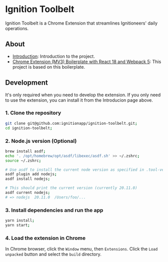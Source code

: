 # Ignition Toolbelt

Ignition Toolbelt is a Chrome Extension that streamlines Ignitioneers' daily operations.

## About

- [Introduction](https://ignitionapp.atlassian.net/wiki/spaces/ENG/pages/3270508551/2024-4-18+Ignition+Toolbelt+-+Making+Ignitioneers+life+easier):
  Introduction to the project.
- [Chrome Extension (MV3) Boilerplate with React 18 and Webpack 5](https://github.com/lxieyang/chrome-extension-boilerplate-react):
  This project is based on this boilerplate.

## Development

It's only required when you need to develop the extension. If you only need to use the extension, you can install it
from the Introducion page above.

### 1. Clone the repository

```sh
git clone git@github.com:ignitionapp/ignition-toolbelt.git;
cd ignition-toolbelt;
```

### 2. Node.js version (Optional)

```sh
brew install asdf;
echo '. /opt/homebrew/opt/asdf/libexec/asdf.sh' >> ~/.zshrc;
source ~/.zshrc;

# Use asdf to install the current node version as specified in .tool-versions file
asdf plugin add nodejs;
asdf install nodejs;

# This should print the current version (currently 20.11.0)
asdf current nodejs;
# => nodejs  20.11.0  /Users/foo/...
```

### 3. Install dependencies and run the app

```sh
yarn install;
yarn start;
```

### 4. Load the extension in Chrome

In Chrome browser, click the `Window` menu, then `Extensions`. Click the `Load unpacked` button and select the `build`
directory.

